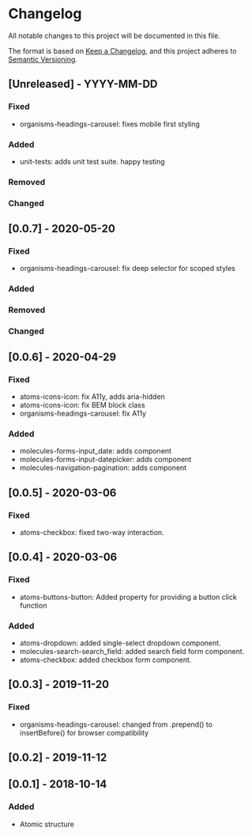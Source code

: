 # Changelog

All notable changes to this project will be documented in this file.

The format is based on [Keep a Changelog](https://keepachangelog.com/en/1.0.0/),
and this project adheres to [Semantic Versioning](https://semver.org/spec/v2.0.0.html).

## [Unreleased] - YYYY-MM-DD

### Fixed
- organisms-headings-carousel: fixes mobile first styling

### Added
- unit-tests: adds unit test suite. happy testing

### Removed

### Changed

## [0.0.7] - 2020-05-20

### Fixed
- organisms-headings-carousel: fix deep selector for scoped styles

### Added

### Removed

### Changed

## [0.0.6] - 2020-04-29

### Fixed
- atoms-icons-icon: fix A11y, adds aria-hidden
- atoms-icons-icon: fix BEM block class
- organisms-headings-carousel: fix A11y

### Added
- molecules-forms-input_date: adds component
- molecules-forms-input-datepicker: adds component
- molecules-navigation-pagination: adds component

## [0.0.5] - 2020-03-06

### Fixed

- atoms-checkbox: fixed two-way interaction.

## [0.0.4] - 2020-03-06

### Fixed
- atoms-buttons-button: Added property for providing a button click function

### Added

- atoms-dropdown: added single-select dropdown component.
- molecules-search-search_field: added search field form component.
- atoms-checkbox: added checkbox form component.

## [0.0.3] - 2019-11-20

### Fixed

- organisms-headings-carousel: changed from .prepend() to insertBefore() for browser compatibility

## [0.0.2] - 2019-11-12

## [0.0.1] - 2018-10-14

### Added

- Atomic structure
